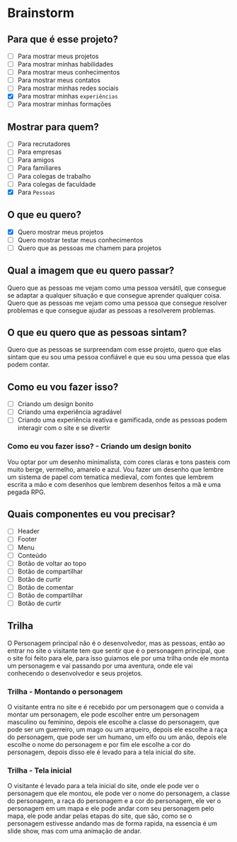 # Brainstorm

## Para que é esse projeto?

- [ ] Para mostrar meus projetos
- [ ] Para mostrar minhas habilidades
- [ ] Para mostrar meus conhecimentos
- [ ] Para mostrar meus contatos
- [ ] Para mostrar minhas redes sociais
- [x] Para mostrar minhas `experiências`
- [ ] Para mostrar minhas formações

## Mostrar para quem?

- [ ] Para recrutadores
- [ ] Para empresas
- [ ] Para amigos
- [ ] Para familiares
- [ ] Para colegas de trabalho
- [ ] Para colegas de faculdade
- [x] Para `Pessoas`

## O que eu quero?

- [x] Quero mostrar meus projetos
- [ ] Quero mostrar testar meus conhecimentos
- [ ] Quero que as pessoas me chamem para projetos

## Qual a imagem que eu quero passar?

Quero que as pessoas me vejam como uma pessoa versátil, que consegue se adaptar a qualquer situação e que consegue aprender qualquer coisa. Quero que as pessoas me vejam como uma pessoa que consegue resolver problemas e que consegue ajudar as pessoas a resolverem problemas.

## O que eu quero que as pessoas sintam?

Quero que as pessoas se surpreendam com esse projeto, quero que elas sintam que eu sou uma pessoa confiável e que eu sou uma pessoa que elas podem contar.

## Como eu vou fazer isso?

- [ ] Criando um design bonito
- [ ] Criando uma experiência agradável
- [ ] Criando uma experiência reativa e gamificada, onde as pessoas podem interagir com o site e se divertir

### Como eu vou fazer isso? - Criando um design bonito

Vou optar por um desenho minimalista, com cores claras e tons pasteis com muito berge, vermelho, amarelo e azul. Vou fazer um desenho que lembre um sistema de papel com tematica medieval, com fontes que lembrem escrita a mão e com desenhos que lembrem desenhos feitos a mã e uma pegada RPG.

## Quais componentes eu vou precisar?

- [ ] Header
- [ ] Footer
- [ ] Menu
- [ ] Conteúdo
- [ ] Botão de voltar ao topo
- [ ] Botão de compartilhar
- [ ] Botão de curtir
- [ ] Botão de comentar
- [ ] Botão de compartilhar
- [ ] Botão de curtir

## Trilha

O Personagem principal não é o desenvolvedor, mas as pessoas, então ao entrar no site o visitante tem que sentir que é o personagem principal, que o site foi feito para ele, para isso guiamos ele por uma trilha onde ele monta um personagem e vai passando por uma aventura, onde ele vai conhecendo o desenvolvedor e seus projetos.

### Trilha - Montando o personagem

O visitante entra no site e é recebido por um personagem que o convida a montar um personagem, ele pode escolher entre um personagem masculino ou feminino, depois ele escolhe a classe do personagem, que pode ser um guerreiro, um mago ou um arqueiro, depois ele escolhe a raça do personagem, que pode ser um humano, um elfo ou um anão, depois ele escolhe o nome do personagem e por fim ele escolhe a cor do personagem, depois disso ele é levado para a tela inicial do site.

### Trilha - Tela inicial

O visitante é levado para a tela inicial do site, onde ele pode ver o personagem que ele montou, ele pode ver o nome do personagem, a classe do personagem, a raça do personagem e a cor do personagem, ele ver o personagem em um mapa e ele pode andar com seu personagem pelo mapa, ele pode andar pelas etapas do site, que são, como se o personagem estivesse andando mas de forma rapida, na essencia é um slide show, mas com uma animação de andar.
